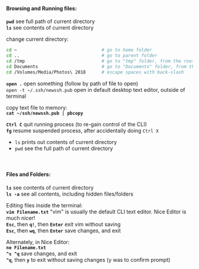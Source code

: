 #### Browsing and Running files:  
  
 **`pwd`** see full path of current directory  
 **`ls`** see contents of current directory  
  
change current directory:  
```bash  
cd ~                                # go to home folder  
cd ..                               # go to parent folder  
cd /tmp                             # go to "tmp" folder, from the root/base of the hard drive  
cd Documents                        # go to "Documents" folder, from the current directory  
cd /Volumes/Media/Photos\ 2018      # escape spaces with back-slash  
```  
  
**`open .`** open something (follow by path of file to open)  
        `open -t ~/.ssh/newssh.pub` open in default desktop text editor, outside of terminal  
  
copy text file to memory:  
**`cat ~/ssh/newssh.pub | pbcopy`**  
  
**`Ctrl C`** quit running process (to re-gain control of the CLI)  
**`fg`** resume suspended process, after accidentally doing `Ctrl X`  
  
* `ls` prints out contents of current directory  
* `pwd` see the full path of current directory  
<br /><br />  
  
  
#### Files and Folders:  
**`ls`** see contents of current directory  
**`ls -a`** see all contents, including hidden files/folders  
  
Editing files inside the terminal:  
**`vim Filename.txt`** "vim" is usually the default CLI text editor. Nice Editor is much nicer!  
**`Esc`**, then **`q!`**, then **`Enter`** exit vim without saving  
**`Esc`**, then **`wq`**, then **`Enter`** save changes, and exit  
  
Alternately, in Nice Editor:  
**`ne Filename.txt`**  
**`^s ^q`** save changes, and exit  
**`^q`**, then **`y`** to exit without saving changes (y was to confirm prompt)  
<br /><br />  
  
  
<br /><br />  
  
  
